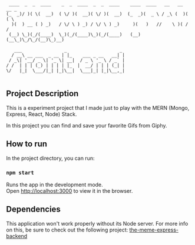 ```
 ____  _  _  ____    _  _  ____  _  _  ____    ____  ____   __   __  __ _ 
(_  _)/ )( \(  __)  ( \/ )(  __)( \/ )(  __)  (_  _)(  _ \ / _\ (  )(  ( \
  )(  ) __ ( ) _)   / \/ \ ) _) / \/ \ ) _)     )(   )   //    \ )( /    /
 (__) \_)(_/(____)  \_)(_/(____)\_)(_/(____)   (__) (__\_)\_/\_/(__)\_)__)
```
```
   ___                _                    _ 
  / __\ __ ___  _ __ | |_    ___ _ __   __| |
 / _\| '__/ _ \| '_ \| __|  / _ \ '_ \ / _` |
/ /  | | | (_) | | | | |_  |  __/ | | | (_| |
\/   |_|  \___/|_| |_|\__|  \___|_| |_|\__,_|
                                             
```

## Project Description

This is a experiment project that I made just to play with the MERN (Mongo, Express, React, Node) Stack. 

In this project you can find and save your favorite Gifs from Giphy.

## How to run

In the project directory, you can run:

### `npm start`

Runs the app in the development mode.<br>
Open [http://localhost:3000](http://localhost:3000) to view it in the browser.

## Dependencies
This application won't work properly without its Node server. For more info on this, be sure to check out the following project: [the-meme-express-backend](https://github.com/derek-diaz/the-meme-express-backend)